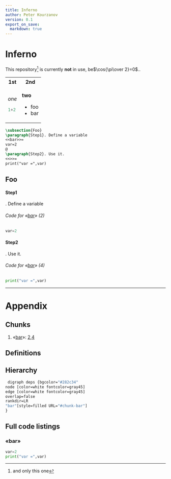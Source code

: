 ```yaml
---
title: Inferno
author: Peter Kourzanov
version: 0.1
export_on_save:
  markdown: true
---
```


# Inferno

This repository[^1] is currently **not** in use, be$\cos{\pi\over 2}=0$..
[^1]: and only this one

<table class="noborder"><tr><th>1st</th><th>2nd</th></tr>
<tr><td>

*one*
```julia
1+2
```
</td>
<td>

**two**
* foo
* bar</td>
</tr>
</table>

```latex {cmd=Noweb.bat args=["-b","-l","python"] stdin=true output=markdown hide=true run_on_save=true modify_source=true}
\subsection{Foo}
\paragraph{Step1}. Define a variable
<<bar>>=
var=2
@
\paragraph{Step2}. Use it.
<<>>=
print("var =",var)
```
<!-- code_chunk_output -->


## Foo


#### Step1
. Define a variable
<div id="chunk-bar-2"/>

###### Code for &laquo;[bar](#chunk-bar)&raquo; (2)

```python {cmd=true id="bar 2" }
var=2
```


#### Step2
. Use it.
<div id="chunk-bar-4"/>

###### Code for &laquo;[bar](#chunk-bar)&raquo; (4)

```python { continue="bar 2" cmd=true id="bar 4" }
print("var =",var)
```

___
# Appendix
## Chunks
1. &laquo;[bar](#chunk-bar)&raquo;: [2](#chunk-bar-2),[4](#chunk-bar-4)

## Definitions

## Hierarchy

```Dot.bat {cmd=true args=['-e','neato','-z','1'] hide=true output=html run_on_save=true}
 digraph deps {bgcolor="#282c34"
node [color=white fontcolor=gray45]
edge [color=white fontcolor=gray45]
overlap=false
rankdir=LR
"bar"[style=filled URL="#chunk-bar"]
}
```

## Full code listings

<div id="chunk-bar"/>

### &laquo;bar&raquo;
```python {cmd=true stdin=false run_on_save=false id='bar'}
var=2
print("var =",var)
```


<!-- /code_chunk_output -->
